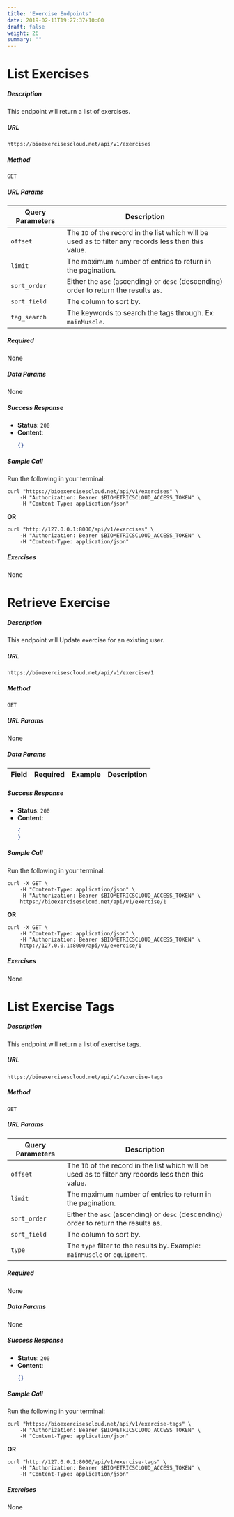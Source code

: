 ```yaml
---
title: 'Exercise Endpoints'
date: 2019-02-11T19:27:37+10:00
draft: false
weight: 26
summary: ""
---
```



# **List Exercises**
##### Description
This endpoint will return a list of exercises.

##### URL

`https://bioexercisescloud.net/api/v1/exercises`

##### Method

`GET`

##### URL Params

Query Parameters | Description
--------- | -----------
`offset` | The `ID` of the record in the list which will be used as to filter any records less then this value.
`limit` | The maximum number of entries to return in the pagination.
`sort_order` | Either the `asc` (ascending) or `desc` (descending) order to return the results as.
`sort_field` | The column to sort by.
`tag_search` | The keywords to search the tags through. Ex: `mainMuscle`.

##### Required

None

##### Data Params

None

##### Success Response

  * **Status**: `200`
  * **Content**:
    ```json
    {}
    ```

##### Sample Call

Run the following in your terminal:

```shell
curl "https://bioexercisescloud.net/api/v1/exercises" \
    -H "Authorization: Bearer $BIOMETRICSCLOUD_ACCESS_TOKEN" \
    -H "Content-Type: application/json"
```

**OR**

```shell
curl "http://127.0.0.1:8000/api/v1/exercises" \
    -H "Authorization: Bearer $BIOMETRICSCLOUD_ACCESS_TOKEN" \
    -H "Content-Type: application/json"
```

##### Exercises

None

# **Retrieve Exercise**
##### Description
This endpoint will Update exercise for an existing user.

##### URL

`https://bioexercisescloud.net/api/v1/exercise/1`

##### Method

`GET`

##### URL Params

None

##### Data Params

Field | Required | Example | Description
--------- | ----------- | ----------- | -----------


##### Success Response

  * **Status**: `200`
  * **Content**:
    ```json
    {
    }
    ```

##### Sample Call

Run the following in your terminal:

```shell
curl -X GET \
    -H "Content-Type: application/json" \
    -H "Authorization: Bearer $BIOMETRICSCLOUD_ACCESS_TOKEN" \
    https://bioexercisescloud.net/api/v1/exercise/1
```

**OR**

```shell
curl -X GET \
    -H "Content-Type: application/json" \
    -H "Authorization: Bearer $BIOMETRICSCLOUD_ACCESS_TOKEN" \
    http://127.0.0.1:8000/api/v1/exercise/1
```

##### Exercises

None

# **List Exercise Tags**
##### Description
This endpoint will return a list of exercise tags.

##### URL

`https://bioexercisescloud.net/api/v1/exercise-tags`

##### Method

`GET`

##### URL Params

Query Parameters | Description
--------- | -----------
`offset` | The `ID` of the record in the list which will be used as to filter any records less then this value.
`limit` | The maximum number of entries to return in the pagination.
`sort_order` | Either the `asc` (ascending) or `desc` (descending) order to return the results as.
`sort_field` | The column to sort by.
`type` | The `type` filter to the results by. Example: `mainMuscle` or `equipment`.

##### Required

None

##### Data Params

None

##### Success Response

  * **Status**: `200`
  * **Content**:
    ```json
    {}
    ```

##### Sample Call

Run the following in your terminal:

```shell
curl "https://bioexercisescloud.net/api/v1/exercise-tags" \
    -H "Authorization: Bearer $BIOMETRICSCLOUD_ACCESS_TOKEN" \
    -H "Content-Type: application/json"
```

**OR**

```shell
curl "http://127.0.0.1:8000/api/v1/exercise-tags" \
    -H "Authorization: Bearer $BIOMETRICSCLOUD_ACCESS_TOKEN" \
    -H "Content-Type: application/json"
```

##### Exercises

None
